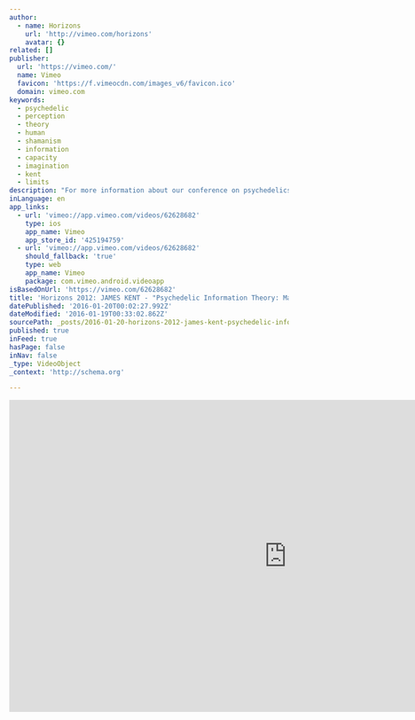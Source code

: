 ```yaml
---
author:
  - name: Horizons
    url: 'http://vimeo.com/horizons'
    avatar: {}
related: []
publisher:
  url: 'https://vimeo.com/'
  name: Vimeo
  favicon: 'https://f.vimeocdn.com/images_v6/favicon.ico'
  domain: vimeo.com
keywords:
  - psychedelic
  - perception
  - theory
  - human
  - shamanism
  - information
  - capacity
  - imagination
  - kent
  - limits
description: "For more information about our conference on psychedelics, please visit HorizonsNYC.org. JAMES KENT, author of 'Psychedelic Information Theory: Shamanism in the Age of Reason' \"Psychedelic Information Theory: Mapping the Limits of Human Perception and Imagination\" The capacity of the human imagination is widely considered to be infinite, but the reality is that human perception is limited, flawed, and held together by illusions of predictive analysis."
inLanguage: en
app_links:
  - url: 'vimeo://app.vimeo.com/videos/62628682'
    type: ios
    app_name: Vimeo
    app_store_id: '425194759'
  - url: 'vimeo://app.vimeo.com/videos/62628682'
    should_fallback: 'true'
    type: web
    app_name: Vimeo
    package: com.vimeo.android.videoapp
isBasedOnUrl: 'https://vimeo.com/62628682'
title: 'Horizons 2012: JAMES KENT - "Psychedelic Information Theory: Mapping the Limits of Human Perception and Imagination"'
datePublished: '2016-01-20T00:02:27.992Z'
dateModified: '2016-01-19T00:33:02.862Z'
sourcePath: _posts/2016-01-20-horizons-2012-james-kent-psychedelic-information-theory.md
published: true
inFeed: true
hasPage: false
inNav: false
_type: VideoObject
_context: 'http://schema.org'

---
```

<iframe src="https://cdn.embedly.com/widgets/media.html?src=https%3A%2F%2Fplayer.vimeo.com%2Fvideo%2F62628682&amp;url=https%3A%2F%2Fvimeo.com%2F62628682&amp;image=http%3A%2F%2Fi.vimeocdn.com%2Fvideo%2F432587878_1280.jpg&amp;key=b7d04c9b404c499eba89ee7072e1c4f7&amp;type=text%2Fhtml&amp;schema=vimeo" width="1000" height="563" scrolling="no" frameborder="0" allowfullscreen="allowfullscreen" style=""></iframe>